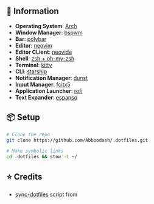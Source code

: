 ## 🍃 Information

- **Operating System**: [Arch](https://archlinux.org)
- **Window Manager**: [bspwm](https://github.com/baskerville/bspwm)
- **Bar**: [polybar](https://github.com/polybar/polybar)
- **Editor**: [neovim](https://neovim.io)
- **Editor CLient**: [neovide](https://neovide.dev)
- **Shell**: [zsh + oh-my-zsh](https://ohmyz.sh)
- **Terminal**: [kitty](https://sw.kovidgoyal.net/kitty/)
- **CLI**: [starship](https://starship.rs)
- **Notification Manager**: [dunst](https://dunst-project.org)
- **Input Manager**: [fcitx5](https://github.com/fcitx5/fcitx5)
- **Application Launcher**: [rofi](https://github.com/davatorium/rofi)
- **Text Expander**: [espanso](https://espanso.org)

## 📦 Setup

```bash
# Clone the repo
git clone https://github.com/Abboodash/.dotfiles.git

# Make symbolic links
cd .dotfiles && stow -t ~/
```

## ⭐ Credits

- [sync-dotfiles](/blob/main/.bin/sync-dotfiles) script from []()
